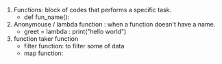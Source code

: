 1. Functions: block of codes that performs a specific task.
    - def fun_name():
2. Anonymouse / lambda function : when a function doesn't have a name.
    - greet = lambda : print("hello world")
3. function taker function 
    - filter function: to filter some of data
    - map function: 